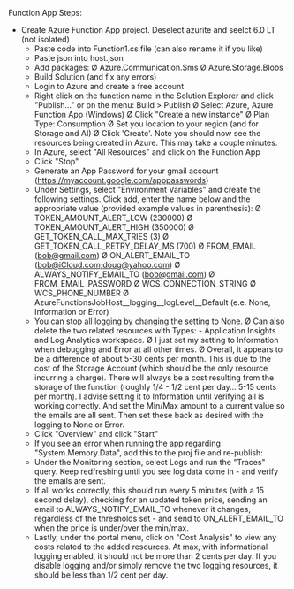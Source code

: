 Function App Steps:
- Create Azure Function App project. Deselect azurite and seelct 6.0 LT (not isolated)
	- Paste code into Function1.cs file (can also rename it if you like)
	- Paste json into host.json
	- Add packages:
		Ø Azure.Communication.Sms
		Ø Azure.Storage.Blobs
	- Build Solution (and fix any errors)
	- Login to Azure and create a free account
	- Right click on the function name in the Solution Explorer and click "Publish…" or on the menu: Build > Publish
		Ø Select Azure, Azure Function App (Windows)
		Ø Click "Create a new instance"
		Ø Plan Type: Consumption
		Ø Set you location to your region (and for Storage and AI)
		Ø Click 'Create'. Note you should now see the resources being created in Azure. This may take a couple minutes.
	- In Azure, select "All Resources" and click on the Function App
	- Click "Stop"
	- Generate an App Password for your gmail account (https://myaccount.google.com/apppasswords)
	- Under Settings, select "Environment Variables" and create the following settings. Click add, enter the name 
        below and the appropriate value (provided example values in parenthesis):
		Ø TOKEN_AMOUNT_ALERT_LOW (230000)
		Ø TOKEN_AMOUNT_ALERT_HIGH (350000)
		Ø GET_TOKEN_CALL_MAX_TRIES (3)
		Ø GET_TOKEN_CALL_RETRY_DELAY_MS (700)
		Ø FROM_EMAIL (bob@gmail.com)
		Ø ON_ALERT_EMAIL_TO (bob@iCloud.com;doug@yahoo.com)
		Ø ALWAYS_NOTIFY_EMAIL_TO (bob@gmail.com)
		Ø FROM_EMAIL_PASSWORD
		Ø WCS_CONNECTION_STRING
		Ø WCS_PHONE_NUMBER
		Ø AzureFunctionsJobHost__logging__logLevel__Default (e.e. None, Information or Error)
	- You can stop all logging by changing the setting to None. 
        Ø Can also delete the two related resources with Types: 
            - Application Insights and Log Analytics workspace. 
        Ø I just set my setting to Information when debugging and Error at all other times. 
        Ø Overall, it appears to be a difference of about 5-30 cents per month. 
            This is due to the cost of the Storage Account (which should be the only resource incurring a charge). 
            There will always be a cost resulting from the storage of the function (roughly 1/4 - 1/2 cent per day… 5-15 cents per month). 
            I advise setting it to Information until verifying all is working correctly. And set the Min/Max amount to a current 
            value so the emails are all sent. Then set these back as desired with the logging to None or Error.
	- Click "Overview" and click "Start"
	- If you see an error when running the app regarding "System.Memory.Data", add this to the proj file and re-publish:
	  <ItemGroup>
	    <FunctionsPreservedDependencies Include="System.Memory.Data.dll" />
	  </ItemGroup>
	- Under the Monitoring section, select Logs and run the "Traces" query. Keep redfreshing until you see log data come 
        in - and verify the emails are sent. 
	- If all works correctly, this should run every 5 minutes (with a 15 second delay), checking for an updated token price, 
        sending an email to ALWAYS_NOTIFY_EMAIL_TO whenever it changes, regardless of the thresholds set - and send 
        to ON_ALERT_EMAIL_TO when the price is under/over the min/max.
    - Lastly, under the portal menu, click on "Cost Analysis" to view any costs related to the added resources. At max, with 
        informational logging enabled, it should not be more than 2 cents per day. If you disable logging and/or simply remove 
        the two logging resources, it should be less than 1/2 cent per day.

